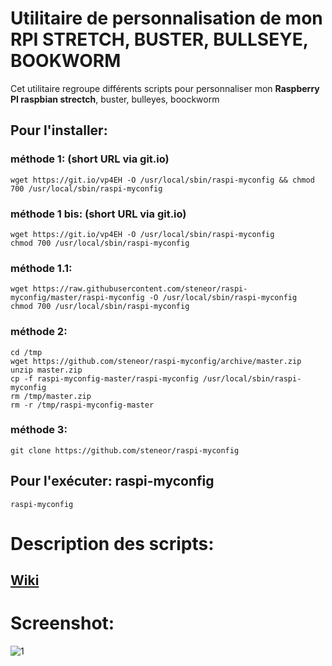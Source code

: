 # Utilitaire de personnalisation de mon RPI STRETCH, BUSTER, BULLSEYE, BOOKWORM

Cet utilitaire regroupe différents scripts pour personnaliser mon **Raspberry PI raspbian strectch**, buster, bulleyes, boockworm

## Pour l'installer:

### méthode 1: (short URL via git.io)
    wget https://git.io/vp4EH -O /usr/local/sbin/raspi-myconfig && chmod 700 /usr/local/sbin/raspi-myconfig
### méthode 1 bis: (short URL via git.io)
    wget https://git.io/vp4EH -O /usr/local/sbin/raspi-myconfig
    chmod 700 /usr/local/sbin/raspi-myconfig
### méthode 1.1:
    wget https://raw.githubusercontent.com/steneor/raspi-myconfig/master/raspi-myconfig -O /usr/local/sbin/raspi-myconfig
    chmod 700 /usr/local/sbin/raspi-myconfig

### méthode 2:
    cd /tmp
    wget https://github.com/steneor/raspi-myconfig/archive/master.zip
    unzip master.zip
    cp -f raspi-myconfig-master/raspi-myconfig /usr/local/sbin/raspi-myconfig
    rm /tmp/master.zip
    rm -r /tmp/raspi-myconfig-master

### méthode 3:
    git clone https://github.com/steneor/raspi-myconfig

## Pour l'exécuter: raspi-myconfig
	raspi-myconfig

# Description des scripts:
## [Wiki](./wiki)

# Screenshot:

![1](./wiki/images/capture.ecran.1.jpg)
